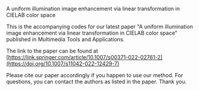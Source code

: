A uniform illumination image enhancement via linear transformation in CIELAB color space

This is the accompanying codes for our latest paper "A uniform illumination image enhancement via linear transformation in CIELAB color space" published in Multimedia Tools and Applications.

The link to the paper can be found at [https://link.springer.com/article/10.1007/s00371-022-02761-2](https://doi.org/10.1007/s11042-022-12429-7)

Please cite our paper accordingly if you happen to use our method. For questions, you can contact the authors as listed in the paper. Thank you.
